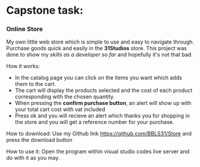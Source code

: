 # Capstone task:
### Online Store
My own little web store which is simple to use and easy to navigate through. Purchase goods quick and easily in the **31Studios** store. 
This project was done to show my *skills as a developer so far* and hopefully it's not that bad.

How it works:

- In the catalog page you can click on the items you want which adds them to the cart.
- The cart will display the products selected and the cost of each product corresponding with the chosen quantity.
- When pressing the **confirm purchase button**, an alert will show up with your total cart cost with vat included
- Press ok and you will recieve an alert which thanks you for shopping in the store and you will get a reference number for your purchase.

How to download:
Use my Github link https://github.com/BBLS31/Store and press the download button

How to use it:
Open the program within visual studio codes live server and do with it as you may.
